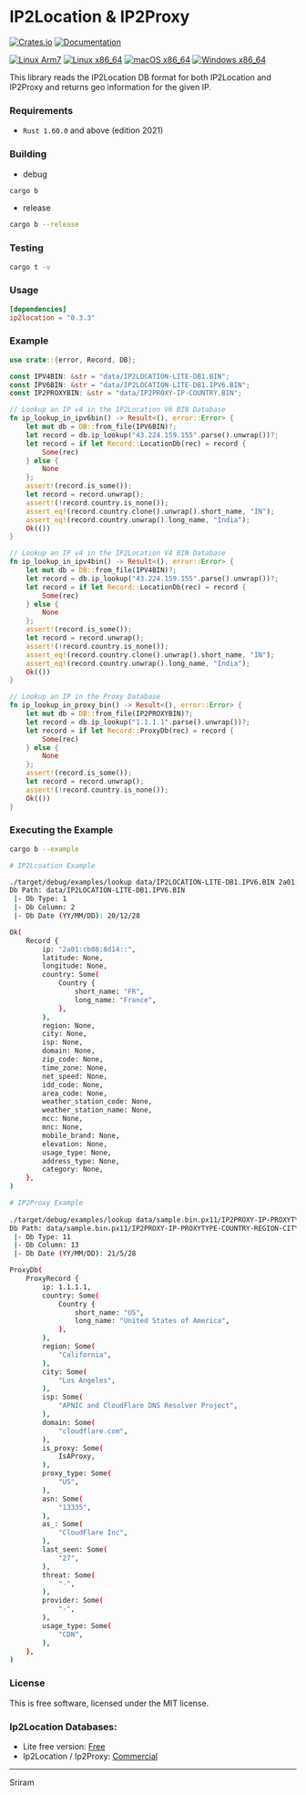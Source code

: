 # IP2Location & IP2Proxy

[![Crates.io](https://img.shields.io/crates/v/ip2location)](https://crates.io/crates/ip2location)
[![Documentation](https://docs.rs/ip2location/badge.svg)](https://docs.rs/ip2location/)

[![Linux Arm7](https://github.com/marirs/rust-ip2location/actions/workflows/linux_arm.yml/badge.svg)](https://github.com/marirs/rust-ip2location/actions/workflows/linux_arm.yml)
[![Linux x86_64](https://github.com/marirs/rust-ip2location/actions/workflows/linux_x86_64.yml/badge.svg)](https://github.com/marirs/rust-ip2location/actions/workflows/linux_x86_64.yml)
[![macOS x86_64](https://github.com/marirs/rust-ip2location/actions/workflows/macos.yml/badge.svg)](https://github.com/marirs/rust-ip2location/actions/workflows/macos.yml)
[![Windows x86_64](https://github.com/marirs/rust-ip2location/actions/workflows/windows.yml/badge.svg)](https://github.com/marirs/rust-ip2location/actions/workflows/windows.yml)


This library reads the IP2Location DB format for both IP2Location and IP2Proxy and returns geo information for the given IP.

### Requirements
- `Rust 1.60.0` and above (edition 2021)

### Building
- debug
```bash
cargo b
```
- release
```bash
cargo b --release
```

### Testing
```bash
cargo t -v
```

### Usage
```toml
[dependencies]
ip2location = "0.3.3"
```

### Example
```rust
use crate::{error, Record, DB};

const IPV4BIN: &str = "data/IP2LOCATION-LITE-DB1.BIN";
const IPV6BIN: &str = "data/IP2LOCATION-LITE-DB1.IPV6.BIN";
const IP2PROXYBIN: &str = "data/IP2PROXY-IP-COUNTRY.BIN";

// Lookup an IP v4 in the IP2Location V6 BIN Database
fn ip_lookup_in_ipv6bin() -> Result<(), error::Error> {
    let mut db = DB::from_file(IPV6BIN)?;
    let record = db.ip_lookup("43.224.159.155".parse().unwrap())?;
    let record = if let Record::LocationDb(rec) = record {
        Some(rec)
    } else {
        None
    };
    assert!(record.is_some());
    let record = record.unwrap();
    assert!(!record.country.is_none());
    assert_eq!(record.country.clone().unwrap().short_name, "IN");
    assert_eq!(record.country.unwrap().long_name, "India");
    Ok(())
}

// Lookup an IP v4 in the IP2Location V4 BIN Database
fn ip_lookup_in_ipv4bin() -> Result<(), error::Error> {
    let mut db = DB::from_file(IPV4BIN)?;
    let record = db.ip_lookup("43.224.159.155".parse().unwrap())?;
    let record = if let Record::LocationDb(rec) = record {
        Some(rec)
    } else {
        None
    };
    assert!(record.is_some());
    let record = record.unwrap();
    assert!(!record.country.is_none());
    assert_eq!(record.country.clone().unwrap().short_name, "IN");
    assert_eq!(record.country.unwrap().long_name, "India");
    Ok(())
}

// Lookup an IP in the Proxy Database
fn ip_lookup_in_proxy_bin() -> Result<(), error::Error> {
    let mut db = DB::from_file(IP2PROXYBIN)?;
    let record = db.ip_lookup("1.1.1.1".parse().unwrap())?;
    let record = if let Record::ProxyDb(rec) = record {
        Some(rec)
    } else {
        None
    };
    assert!(record.is_some());
    let record = record.unwrap();
    assert!(!record.country.is_none());
    Ok(())
}
```

### Executing the Example
```bash
cargo b --example

# IP2Lcoation Example

./target/debug/examples/lookup data/IP2LOCATION-LITE-DB1.IPV6.BIN 2a01:cb08:8d14::
Db Path: data/IP2LOCATION-LITE-DB1.IPV6.BIN
 |- Db Type: 1
 |- Db Column: 2
 |- Db Date (YY/MM/DD): 20/12/28

Ok(
    Record {
        ip: "2a01:cb08:8d14::",
        latitude: None,
        longitude: None,
        country: Some(
            Country {
                short_name: "FR",
                long_name: "France",
            },
        ),
        region: None,
        city: None,
        isp: None,
        domain: None,
        zip_code: None,
        time_zone: None,
        net_speed: None,
        idd_code: None,
        area_code: None,
        weather_station_code: None,
        weather_station_name: None,
        mcc: None,
        mnc: None,
        mobile_brand: None,
        elevation: None,
        usage_type: None,
        address_type: None,
        category: None,
    },
)

# IP2Proxy Example 
 
./target/debug/examples/lookup data/sample.bin.px11/IP2PROXY-IP-PROXYTYPE-COUNTRY-REGION-CITY-ISP-DOMAIN-USAGETYPE-ASN-LASTSEEN-THREAT-RESIDENTIAL-PROVIDER.BIN 194.59.249.19
Db Path: data/sample.bin.px11/IP2PROXY-IP-PROXYTYPE-COUNTRY-REGION-CITY-ISP-DOMAIN-USAGETYPE-ASN-LASTSEEN-THREAT-RESIDENTIAL-PROVIDER.BIN
 |- Db Type: 11
 |- Db Column: 13
 |- Db Date (YY/MM/DD): 21/5/28

ProxyDb(
    ProxyRecord {
        ip: 1.1.1.1,
        country: Some(
            Country {
                short_name: "US",
                long_name: "United States of America",
            },
        ),
        region: Some(
            "California",
        ),
        city: Some(
            "Los Angeles",
        ),
        isp: Some(
            "APNIC and CloudFlare DNS Resolver Project",
        ),
        domain: Some(
            "cloudflare.com",
        ),
        is_proxy: Some(
            IsAProxy,
        ),
        proxy_type: Some(
            "US",
        ),
        asn: Some(
            "13335",
        ),
        as_: Some(
            "CloudFlare Inc",
        ),
        last_seen: Some(
            "27",
        ),
        threat: Some(
            "-",
        ),
        provider: Some(
            "-",
        ),
        usage_type: Some(
            "CDN",
        ),
    },
)
```

### License
This is free software, licensed under the MIT license.

### Ip2Location Databases:
- Lite free version: [Free](https://lite.ip2location.com/)
- Ip2Location / Ip2Proxy: [Commercial](https://ip2location.com/database/)

---
Sriram



